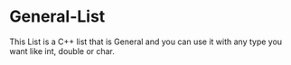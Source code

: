 # General-List
This List is a C++ list that is General and you can use it with any type you want like int, double or char.
